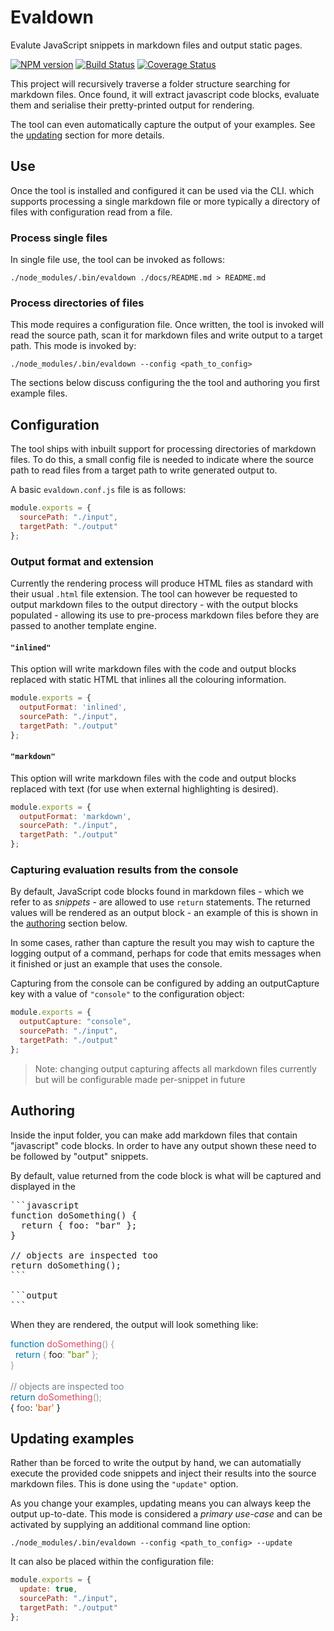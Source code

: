 # Evaldown

Evalute JavaScript snippets in markdown files and output static pages.

[![NPM version](https://img.shields.io/npm/v/evaldown.svg)](https://www.npmjs.com/package/evaldown)
[![Build Status](https://img.shields.io/travis/alexjeffburke/evaldown/master.svg)](https://travis-ci.org/alexjeffburke/evaldown)
[![Coverage Status](https://img.shields.io/coveralls/alexjeffburke/evaldown/master.svg)](https://coveralls.io/r/alexjeffburke/evaldown?branch=master)

This project will recursively traverse a folder structure searching
for markdown files. Once found, it will extract javascript code blocks,
evaluate them and serialise their pretty-printed output for rendering.

The tool can even automatically capture the output of your examples.
See the [updating](#Updating-examples) section for more details.

## Use

Once the tool is installed and configured it can be used via the CLI.
which supports processing a single markdown file or more typically
a directory of files with configuration read from a file.

### Process single files

In single file use, the tool can be invoked as follows:

```
./node_modules/.bin/evaldown ./docs/README.md > README.md
```

### Process directories of files

This mode requires a configuration file. Once written, the tool
is invoked will read the source path, scan it for markdown files
and write output to a target path. This mode is invoked by:

```
./node_modules/.bin/evaldown --config <path_to_config>
```

The sections below discuss configuring the the tool and
authoring you first example files.

## Configuration

The tool ships with inbuilt support for processing directories
of markdown files. To do this, a small config file is needed to
indicate where the source path to read files from a target path
to write generated output to.

A basic `evaldown.conf.js` file is as follows:

```javascript
module.exports = {
  sourcePath: "./input",
  targetPath: "./output"
};
```

### Output format and extension

Currently the rendering process will produce HTML files as standard with
their usual `.html` file extension. The tool can however be requested to
output markdown files to the output directory - with the output blocks
populated - allowing its use to pre-process markdown files before they
are passed to another template engine.

#### `"inlined"`

This option will write markdown files with the code and output blocks
replaced with static HTML that inlines all the colouring information.

```javascript
module.exports = {
  outputFormat: 'inlined',
  sourcePath: "./input",
  targetPath: "./output"
};
```

#### `"markdown"`

This option will write markdown files with the code and output blocks
replaced with text (for use when external highlighting is desired).

```javascript
module.exports = {
  outputFormat: 'markdown',
  sourcePath: "./input",
  targetPath: "./output"
};
```

### Capturing evaluation results from the console

By default, JavaScript code blocks found in markdown files - which
we refer to as _snippets_ - are allowed to use `return` statements.
The returned values will be rendered as an output block - an example
of this is shown in the [authoring](#Authoring) section below.

In some cases, rather than capture the result you may wish to capture the
logging output of a command, perhaps for code that emits messages when it
finished or just an example that uses the console.

Capturing from the console can be configured by adding an outputCapture
key with a value of `"console"` to the configuration object:

```javascript
module.exports = {
  outputCapture: "console",
  sourcePath: "./input",
  targetPath: "./output"
};
```

> Note: changing output capturing affects all markdown files
> currently but will be configurable made per-snippet in future

## Authoring

Inside the input folder, you can make add markdown files that contain
"javascript" code blocks. In order to have any output shown these need
to be followed by "output" snippets.

By default, value returned from the code block is what will be captured
and displayed in the

<pre>
```javascript
function doSomething() {
  return { foo: "bar" };
}

// objects are inspected too
return doSomething();
```

```output
```
</pre>

When they are rendered, the output will look something like:

<div class="code lang-javascript"><div><span style="color: #07a">function</span>&nbsp;<span style="color: #DD4A68">doSomething</span><span style="color: #999">()</span>&nbsp;<span style="color: #999">{</span></div><div>&nbsp;&nbsp;<span style="color: #07a">return</span>&nbsp;<span style="color: #999">{</span>&nbsp;foo<span style="color: #a67f59">:</span>&nbsp;<span style="color: #690">&quot;bar&quot;</span>&nbsp;<span style="color: #999">};</span></div><div><span style="color: #999">}</span></div><div>&nbsp;</div><div><span style="color: #708090">//&nbsp;objects&nbsp;are&nbsp;inspected&nbsp;too</span></div><div><span style="color: #07a">return</span>&nbsp;<span style="color: #DD4A68">doSomething</span><span style="color: #999">();</span></div></div>

<div class="output"><div>{&nbsp;<span style="color: #555">foo</span>:&nbsp;<span style="color: #df5000">&#39;bar&#39;</span>&nbsp;}</div></div>

## Updating examples

Rather than be forced to write the output by hand, we can automatially
execute the provided code snippets and inject their results into the
source markdown files. This is done using the `"update"` option.

As you change your examples, updating means you can always keep the
output up-to-date. This mode is considered a _primary use-case_ and
can be activated by supplying an additional command line option:

```
./node_modules/.bin/evaldown --config <path_to_config> --update
```

It can also be placed within the configuration file:

```js
module.exports = {
  update: true,
  sourcePath: "./input",
  targetPath: "./output"
};
```
